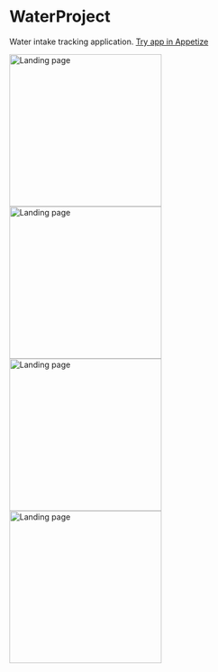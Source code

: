 # WaterProject

Water intake tracking application. <a href="https://appetize.io/app/763zuajkdghthgpmwfvcrnb3vr">Try app in Appetize</a>

<img src="https://i.imgur.com/aIgVZRy.png" alt="Landing page" height="270px"> <img src="https://i.imgur.com/A6h6luS.png" alt="Landing page" height="270px"> <img src="https://i.imgur.com/A2hMhIh.png" alt="Landing page" height="270px"> <img src="https://i.imgur.com/WC9L8Rv.png" alt="Landing page" height="270px">




